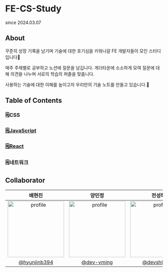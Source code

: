 # FE-CS-Study
since 2024.03.07 

## About
꾸준히 성장 기록을 남기며 기술에 대한 호기심을 키워나갈 FE 개발자들이 모인 스터디입니다💟 

매주 주제별로 공부하고 노션에 질문을 남깁니다. 게더타운에 소소하게 모여 질문에 대해 의견을 나누며 서로의 학습의 퍼즐을 맞춥니다.

사용하는 기술에 대한 이해를 높이고자 우리만의 기술 노트를 만들고 있습니다.📖

## Table of Contents
### 🗒️CSS
### [🗒️JavaScript](contents/JavaScript#readme)
### [🗒️React](contents/React#readme)
### 🗒️네트워크

## Collaborator
| 배현진 | 양민정 | 전성혜 |
| :----: | :----: | :---: |
| <img src="https://avatars.githubusercontent.com/hyunjinb394" alt="profile" width="180" height="180"> | <img src="https://avatars.githubusercontent.com/dev-vming" alt="profile" width="180" height="180"> |  <img src="https://avatars.githubusercontent.com/devsh0413" alt="profile" width="180" height="180"> |
| [@hyunjinb394](https://github.com/hyunjinb394) | [@dev-vming](https://github.com/dev-vming) | [@devsh0413](https://github.com/devsh0413) |





